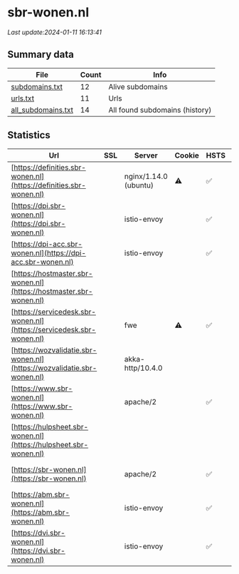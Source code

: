 # sbr-wonen.nl
*Last update:2024-01-11 16:13:41*
## Summary data
| File       | Count | Info |
|------------|-------|------|
|[subdomains.txt](/data/sbr-wonen/subdomains.txt)|12|Alive subdomains|
|[urls.txt](/data/sbr-wonen/urls.txt)|11|Urls|
|[all_subdomains.txt](/data/sbr-wonen/all_subdomains.txt)|14|All found subdomains (history)|
## Statistics
| Url | SSL | Server | Cookie | HSTS | CSP | XFO | XXP | RP | Tech |
|------------|-------|------|------|------|------|------|------|------|------|
|[https://definities.sbr-wonen.nl](https://definities.sbr-wonen.nl)| |nginx/1.14.0 (ubuntu)|:warning: |:white_check_mark: |:warning: | |:white_check_mark: |:white_check_mark: |Nginx:1.14.0 Ubuntu|
|[https://dpi.sbr-wonen.nl](https://dpi.sbr-wonen.nl)| |istio-envoy| |:white_check_mark: |:warning: |:white_check_mark: |:white_check_mark: |:white_check_mark: |Amazon Web Services...|
|[https://dpi-acc.sbr-wonen.nl](https://dpi-acc.sbr-wonen.nl)| |istio-envoy| |:white_check_mark: |:warning: |:white_check_mark: |:white_check_mark: |:white_check_mark: |Amazon Web Services...|
|[https://hostmaster.sbr-wonen.nl](https://hostmaster.sbr-wonen.nl)| | | | | | | |:white_check_mark: |Apache HTTP Server:2|
|[https://servicedesk.sbr-wonen.nl](https://servicedesk.sbr-wonen.nl)| |fwe|:warning: |:white_check_mark: | | |:white_check_mark: |:white_check_mark: |Amazon S3 Amazon Web...|
|[https://wozvalidatie.sbr-wonen.nl](https://wozvalidatie.sbr-wonen.nl)| |akka-http/10.4.0| | | | | |:white_check_mark: |Akka HTTP:10.4.0|
|[https://www.sbr-wonen.nl](https://www.sbr-wonen.nl)| |apache/2| |:white_check_mark: |:warning: |:white_check_mark: |:white_check_mark: |:white_check_mark: |Apache HTTP Server:2|
|[https://hulpsheet.sbr-wonen.nl](https://hulpsheet.sbr-wonen.nl)| | | | | | | |:white_check_mark: ||
|[https://sbr-wonen.nl](https://sbr-wonen.nl)| |apache/2| |:white_check_mark: |:warning: |:white_check_mark: |:white_check_mark: |:white_check_mark: |Apache HTTP Server:2...|
|[https://abm.sbr-wonen.nl](https://abm.sbr-wonen.nl)| |istio-envoy| |:white_check_mark: |:warning: |:white_check_mark: |:white_check_mark: |:white_check_mark: |Amazon Web Services...|
|[https://dvi.sbr-wonen.nl](https://dvi.sbr-wonen.nl)| |istio-envoy| |:white_check_mark: |:warning: |:white_check_mark: |:white_check_mark: |:white_check_mark: |Amazon Web Services...|